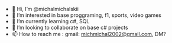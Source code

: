 - 👋 Hi, I’m @michalmichalskii
- 👀 I’m interested in base proggraming, f1, sports, video games
- 🌱 I’m currently learning c#, SQL
- 💞️ I’m looking to collaborate on base c# projects
- 📫 How to reach me : gmail: michmichal2002@gmail.com, DM?

<!---
michalmichalskii/michalmichalskii is a ✨ special ✨ repository because its `README.md` (this file) appears on your GitHub profile.
You can click the Preview link to take a look at your changes.
--->
